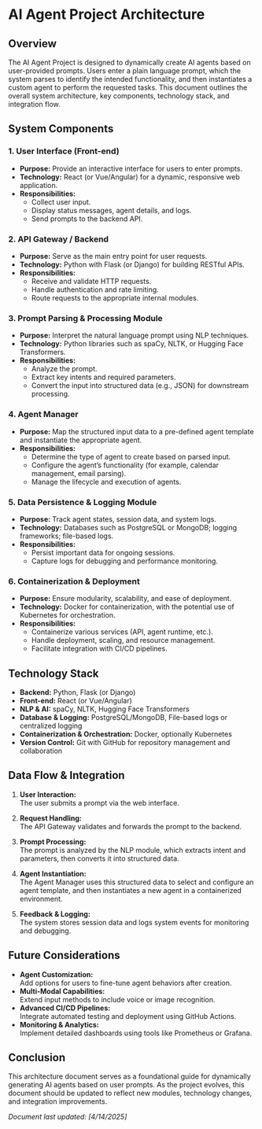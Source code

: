 # AI Agent Project Architecture

## Overview

The AI Agent Project is designed to dynamically create AI agents based on user-provided prompts. Users enter a plain language prompt, which the system parses to identify the intended functionality, and then instantiates a custom agent to perform the requested tasks. This document outlines the overall system architecture, key components, technology stack, and integration flow.

## System Components

### 1. User Interface (Front-end)
- **Purpose:** Provide an interactive interface for users to enter prompts.
- **Technology:** React (or Vue/Angular) for a dynamic, responsive web application.
- **Responsibilities:**
  - Collect user input.
  - Display status messages, agent details, and logs.
  - Send prompts to the backend API.

### 2. API Gateway / Backend
- **Purpose:** Serve as the main entry point for user requests.
- **Technology:** Python with Flask (or Django) for building RESTful APIs.
- **Responsibilities:**
  - Receive and validate HTTP requests.
  - Handle authentication and rate limiting.
  - Route requests to the appropriate internal modules.

### 3. Prompt Parsing & Processing Module
- **Purpose:** Interpret the natural language prompt using NLP techniques.
- **Technology:** Python libraries such as spaCy, NLTK, or Hugging Face Transformers.
- **Responsibilities:**
  - Analyze the prompt.
  - Extract key intents and required parameters.
  - Convert the input into structured data (e.g., JSON) for downstream processing.

### 4. Agent Manager
- **Purpose:** Map the structured input data to a pre-defined agent template and instantiate the appropriate agent.
- **Responsibilities:**
  - Determine the type of agent to create based on parsed input.
  - Configure the agent’s functionality (for example, calendar management, email parsing).
  - Manage the lifecycle and execution of agents.

### 5. Data Persistence & Logging Module
- **Purpose:** Track agent states, session data, and system logs.
- **Technology:** Databases such as PostgreSQL or MongoDB; logging frameworks; file-based logs.
- **Responsibilities:**
  - Persist important data for ongoing sessions.
  - Capture logs for debugging and performance monitoring.

### 6. Containerization & Deployment
- **Purpose:** Ensure modularity, scalability, and ease of deployment.
- **Technology:** Docker for containerization, with the potential use of Kubernetes for orchestration.
- **Responsibilities:**
  - Containerize various services (API, agent runtime, etc.).
  - Handle deployment, scaling, and resource management.
  - Facilitate integration with CI/CD pipelines.

## Technology Stack

- **Backend:** Python, Flask (or Django)
- **Front-end:** React (or Vue/Angular)
- **NLP & AI:** spaCy, NLTK, Hugging Face Transformers
- **Database & Logging:** PostgreSQL/MongoDB, File-based logs or centralized logging
- **Containerization & Orchestration:** Docker, optionally Kubernetes
- **Version Control:** Git with GitHub for repository management and collaboration

## Data Flow & Integration

1. **User Interaction:**  
   The user submits a prompt via the web interface.

2. **Request Handling:**  
   The API Gateway validates and forwards the prompt to the backend.

3. **Prompt Processing:**  
   The prompt is analyzed by the NLP module, which extracts intent and parameters, then converts it into structured data.

4. **Agent Instantiation:**  
   The Agent Manager uses this structured data to select and configure an agent template, and then instantiates a new agent in a containerized environment.

5. **Feedback & Logging:**  
   The system stores session data and logs system events for monitoring and debugging.

## Future Considerations

- **Agent Customization:**  
  Add options for users to fine-tune agent behaviors after creation.
- **Multi-Modal Capabilities:**  
  Extend input methods to include voice or image recognition.
- **Advanced CI/CD Pipelines:**  
  Integrate automated testing and deployment using GitHub Actions.
- **Monitoring & Analytics:**  
  Implement detailed dashboards using tools like Prometheus or Grafana.

## Conclusion

This architecture document serves as a foundational guide for dynamically generating AI agents based on user prompts. As the project evolves, this document should be updated to reflect new modules, technology changes, and integration improvements.

*Document last updated: [4/14/2025]*